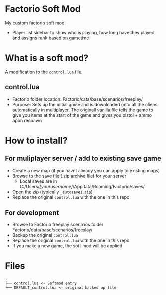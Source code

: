 # Factorio Soft Mod

My custom factorio soft mod

* Player list sidebar to show who is playing, how long have they played, and assigns rank based on gametime


# What is a soft mod?
A modification to the `control.lua` file.

## control.lua
* Factorio folder location: Factorio/data/base/scenarios/freeplay/
* Purpose: Sets up the initial game and is downloaded onto all the cliens automatically in multiplayer. The originall vanilla file tells the game to give you items at the start of the game and gives you pistol + ammo apon respawn

# How to install?

## For muliplayer server / add to existing save game
* Create a new map (if you havnt already you can apply to existing maps)
* Browse to the save file (.zip archive file) for your server
  * Local saves are in C:/Users/*[yourusername]*/AppData/Roaming/Factorio/saves/
* Open the zip (typically `_autosave1.zip`)
* Replace the original `control.lua` with the one in this repo

## For development
* Browse to Factorio freeplay scenarios folder Factorio/data/base/scenarios/freeplay/
* Backup the original `control.lua`
* Replace the original `control.lua` with the one in this repo
* If you make a new game, the soft-mod will be applied

# Files
```
.
├── control.lua <- Softmod entry
└── DEFAULT_control.lua <- original backed up file

```
